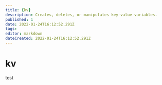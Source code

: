 ```yaml
---
title: {kv}
description: Creates, deletes, or manipulates key-value variables.
published: 1
date: 2022-01-24T16:12:52.291Z
tags: 
editor: markdown
dateCreated: 2022-01-24T16:12:52.291Z
---
```


# kv
test